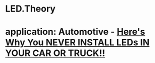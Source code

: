 # LED.Theory
# application: Automotive - [Here's Why You NEVER INSTALL LEDs IN YOUR CAR OR TRUCK!!](https://youtu.be/-gbOb9EhF7o)
